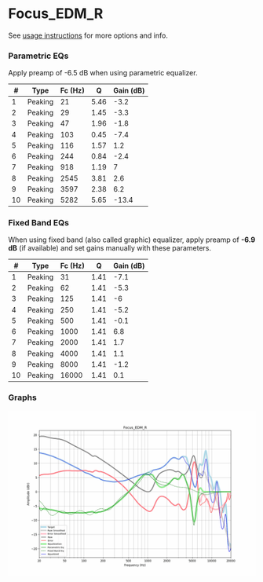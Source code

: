 # Focus_EDM_R
See [usage instructions](https://github.com/jaakkopasanen/AutoEq#usage) for more options and info.

### Parametric EQs
Apply preamp of -6.5 dB when using parametric equalizer.

|   # | Type    |   Fc (Hz) |    Q |   Gain (dB) |
|-----|---------|-----------|------|-------------|
|   1 | Peaking |        21 | 5.46 |        -3.2 |
|   2 | Peaking |        29 | 1.45 |        -3.3 |
|   3 | Peaking |        47 | 1.96 |        -1.8 |
|   4 | Peaking |       103 | 0.45 |        -7.4 |
|   5 | Peaking |       116 | 1.57 |         1.2 |
|   6 | Peaking |       244 | 0.84 |        -2.4 |
|   7 | Peaking |       918 | 1.19 |         7   |
|   8 | Peaking |      2545 | 3.81 |         2.6 |
|   9 | Peaking |      3597 | 2.38 |         6.2 |
|  10 | Peaking |      5282 | 5.65 |       -13.4 |

### Fixed Band EQs
When using fixed band (also called graphic) equalizer, apply preamp of **-6.9 dB** (if available) and set gains manually with these parameters.

|   # | Type    |   Fc (Hz) |    Q |   Gain (dB) |
|-----|---------|-----------|------|-------------|
|   1 | Peaking |        31 | 1.41 |        -7.1 |
|   2 | Peaking |        62 | 1.41 |        -5.3 |
|   3 | Peaking |       125 | 1.41 |        -6   |
|   4 | Peaking |       250 | 1.41 |        -5.2 |
|   5 | Peaking |       500 | 1.41 |        -0.1 |
|   6 | Peaking |      1000 | 1.41 |         6.8 |
|   7 | Peaking |      2000 | 1.41 |         1.7 |
|   8 | Peaking |      4000 | 1.41 |         1.1 |
|   9 | Peaking |      8000 | 1.41 |        -1.2 |
|  10 | Peaking |     16000 | 1.41 |         0.1 |

### Graphs
![](./Focus_EDM_R.png)
